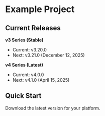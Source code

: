 # Example Project

## Current Releases

**v3 Series (Stable)**
- Current: v3.20.0
- Next: v3.21.0 (December 12, 2025)

**v4 Series (Latest)**  
- Current: v4.0.0
- Next: v4.1.0 (April 15, 2025)

## Quick Start

Download the latest version for your platform.